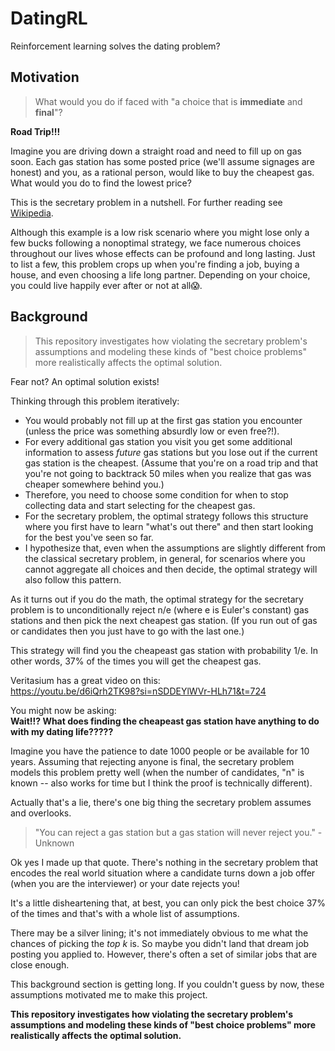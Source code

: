 # DatingRL
Reinforcement learning solves the dating problem?

## Motivation

> What would you do if faced with "a choice that is **immediate** and **final**"?

**Road Trip!!!**

Imagine you are driving down a straight road and need to fill up on gas soon. Each gas station has some posted price (we'll assume signages are honest) and you, as a rational person, would like to buy the cheapest gas. What would you do to find the lowest price?

This is the secretary problem in a nutshell. For further reading see [Wikipedia](https://en.wikipedia.org/wiki/Secretary_problem).

Although this example is a low risk scenario where you might lose only a few bucks following a nonoptimal strategy, we face numerous choices throughout our lives whose effects can be profound and long lasting. Just to list a few, this problem crops up when you're finding a job, buying a house, and even choosing a life long partner. Depending on your choice, you could live happily ever after or not at all😱.

## Background

> This repository investigates how violating the secretary problem's assumptions and modeling these kinds of "best choice problems" more realistically affects the optimal solution.

Fear not? An optimal solution exists!

Thinking through this problem iteratively:

* You would probably not fill up at the first gas station you encounter (unless the price was something absurdly low or even free?!).
* For every additional gas station you visit you get some additional information to assess _future_ gas stations but you lose out if the current gas station is the cheapest. (Assume that you're on a road trip and that you're not going to backtrack 50 miles when you realize that gas was cheaper somewhere behind you.)
* Therefore, you need to choose some condition for when to stop collecting data and start selecting for the cheapest gas.
* For the secretary problem, the optimal strategy follows this structure where you first have to learn "what's out there" and then start looking for the best you've seen so far.
* I hypothesize that, even when the assumptions are slightly different from the classical secretary problem, in general, for scenarios where you cannot aggregate all choices and then decide, the optimal strategy will also follow this pattern.

As it turns out if you do the math, the optimal strategy for the secretary problem is to unconditionally reject n/e (where e is Euler's constant) gas stations and then pick the next cheapest gas station. (If you run out of gas or candidates then you just have to go with the last one.)

This strategy will find you the cheapeast gas station with probability 1/e. In other words, 37% of the times you will get the cheapest gas.

Veritasium has a great video on this:  
https://youtu.be/d6iQrh2TK98?si=nSDDEYlWVr-HLh71&t=724

You might now be asking:  
**Wait!!? What does finding the cheapeast gas station have anything to do with my dating life?????**

Imagine you have the patience to date 1000 people or be available for 10 years. Assuming that rejecting anyone is final, the secretary problem models this problem pretty well (when the number of candidates, "n" is known -- also works for time but I think the proof is technically different).

Actually that's a lie, there's one big thing the secretary problem assumes and overlooks.

> "You can reject a gas station but a gas station will never reject you." - Unknown

Ok yes I made up that quote. There's nothing in the secretary problem that encodes the real world situation where a candidate turns down a job offer (when you are the interviewer) or your date rejects you!

It's a little disheartening that, at best, you can only pick the best choice 37% of the times and that's with a whole list of assumptions.

There may be a silver lining; it's not immediately obvious to me what the chances of picking the _top k_ is. So maybe you didn't land that dream job posting you applied to. However, there's often a set of similar jobs that are close enough.

This background section is getting long. If you couldn't guess by now, these assumptions motivated me to make this project.

**This repository investigates how violating the secretary problem's assumptions and modeling these kinds of "best choice problems" more realistically affects the optimal solution.**
